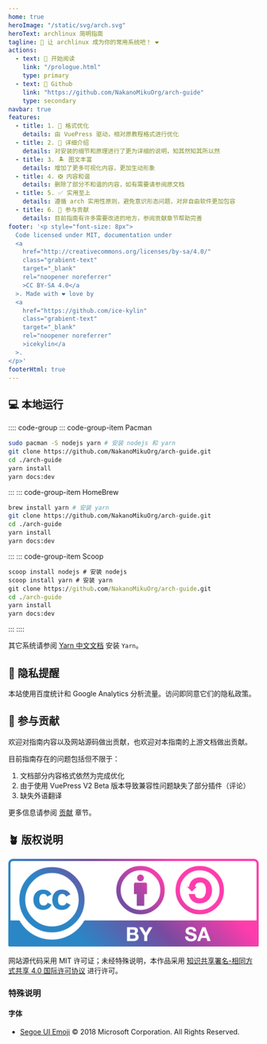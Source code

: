 ```yaml
---
home: true
heroImage: "/static/svg/arch.svg"
heroText: archlinux 简明指南
tagline: 📖 让 archlinux 成为你的常用系统吧！ ❤️️
actions:
  - text: 🍕 开始阅读
    link: "/prologue.html"
    type: primary
  - text: 🍺 Github
    link: "https://github.com/NakanoMikuOrg/arch-guide"
    type: secondary
navbar: true
features:
  - title: 1. 📖 格式优化
    details: 由 VuePress 驱动，相对原教程格式进行优化
  - title: 2. 🎏 详细介绍
    details: 对安装的细节和原理进行了更为详细的说明，知其然知其所以然
  - title: 3. 🏝️ 图文丰富
    details: 增加了更多可视化内容，更加生动形象
  - title: 4. ❎ 内容和谐
    details: 删除了部分不和谐的内容，如有需要请参阅原文档
  - title: 5. ✅ 实用至上
    details: 遵循 arch 实用性原则，避免意识形态问题，对非自由软件更加包容
  - title: 6. 🌱 参与贡献
    details: 目前指南有许多需要改进的地方，参阅贡献章节帮助完善
footer: '<p style="font-size: 8px">
  Code licensed under MIT, documentation under
  <a
    href="http://creativecommons.org/licenses/by-sa/4.0/"
    class="grabient-text"
    target="_blank"
    rel="noopener noreferrer"
    >CC BY-SA 4.0</a
  >. Made with ❤️️ love by
  <a
    href="https://github.com/ice-kylin"
    class="grabient-text"
    target="_blank"
    rel="noopener noreferrer"
    >icekylin</a
  >.
</p>'
footerHtml: true
---
```


## 💻 本地运行

:::: code-group
::: code-group-item Pacman

```bash
sudo pacman -S nodejs yarn # 安装 nodejs 和 yarn
git clone https://github.com/NakanoMikuOrg/arch-guide.git
cd ./arch-guide
yarn install
yarn docs:dev
```

:::
::: code-group-item HomeBrew

```zsh
brew install yarn # 安装 yarn
git clone https://github.com/NakanoMikuOrg/arch-guide.git
cd ./arch-guide
yarn install
yarn docs:dev
```

:::
::: code-group-item Scoop

```cmd
scoop install nodejs # 安装 nodejs
scoop install yarn # 安装 yarn
git clone https://github.com/NakanoMikuOrg/arch-guide.git
cd ./arch-guide
yarn install
yarn docs:dev
```

:::
::::

其它系统请参阅 [Yarn 中文文档](https://yarn.bootcss.com/docs/install/) 安装 `Yarn`。

## 🔔 隐私提醒

本站使用百度统计和 Google Analytics 分析流量。访问即同意它们的隐私政策。

## 🌱 参与贡献

欢迎对指南内容以及网站源码做出贡献，也欢迎对本指南的上游文档做出贡献。

目前指南存在的问题包括但不限于：

1. 文档部分内容格式依然为完成优化
2. 由于使用 VuePress V2 Beta 版本导致兼容性问题缺失了部分插件（评论）
3. 缺失外语翻译

更多信息请参阅 [贡献](/contribute.md) 章节。

## 🪴 版权说明

[![by-sa](./static/svg/by-sa.svg)](http://creativecommons.org/licenses/by-sa/4.0/)

网站源代码采用 MIT 许可证；未经特殊说明，本作品采用 [知识共享署名-相同方式共享 4.0 国际许可协议](http://creativecommons.org/licenses/by-sa/4.0/) 进行许可。

### 特殊说明

#### 字体

- [Segoe UI Emoji](https://docs.microsoft.com/zh-cn/typography/font-list/segoe-ui-emoji) © 2018 Microsoft Corporation. All Rights Reserved.
